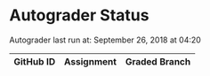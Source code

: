 # Autograder Status
Autograder last run at: September 26, 2018 at 04:20

| GitHub ID | Assignment | Graded Branch |
|-----------|------------|---------------|
